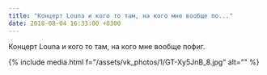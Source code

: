 ```yaml
---
title: "Концерт Louna и кого то там, на кого мне вообще по..."
date: 2018-08-04 16:33:00 +0300
---
```


Концерт Louna и кого то там, на кого мне вообще пофиг.

{% include media.html f="/assets/vk_photos/1/GT-Xy5JnB_8.jpg" alt="" %}
